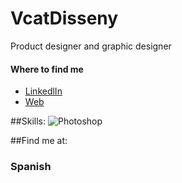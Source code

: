 # VcatDisseny
Product designer and graphic designer

#### Where to find me
- [LinkedlIn](https://www.linkedin.com/feed/)
- [Web](https://vcatdisseny.wixsite.com/website)

##Skills:
![Photoshop](https://img.shields.io/static/v1?label=<Adobe>&message=<Photoshop>&blue=<blue>)</br>

##Find me at:
### Spanish
